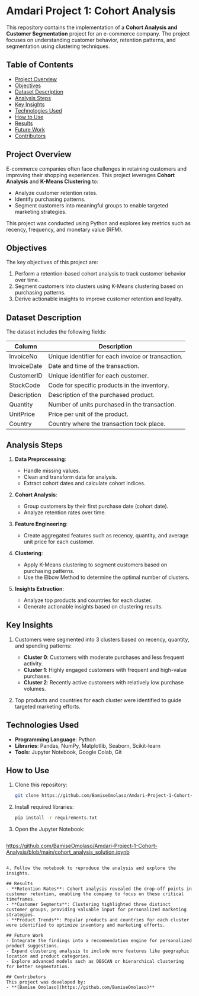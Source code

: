 # Amdari Project 1: Cohort Analysis

This repository contains the implementation of a **Cohort Analysis and Customer Segmentation** project for an e-commerce company. The project focuses on understanding customer behavior, retention patterns, and segmentation using clustering techniques.

## Table of Contents
- [Project Overview](#project-overview)
- [Objectives](#objectives)
- [Dataset Description](#dataset-description)
- [Analysis Steps](#analysis-steps)
- [Key Insights](#key-insights)
- [Technologies Used](#technologies-used)
- [How to Use](#how-to-use)
- [Results](#results)
- [Future Work](#future-work)
- [Contributors](#contributors)

## Project Overview
E-commerce companies often face challenges in retaining customers and improving their shopping experiences. This project leverages **Cohort Analysis** and **K-Means Clustering** to:

- Analyze customer retention rates.
- Identify purchasing patterns.
- Segment customers into meaningful groups to enable targeted marketing strategies.

This project was conducted using Python and explores key metrics such as recency, frequency, and monetary value (RFM).

## Objectives
The key objectives of this project are:
1. Perform a retention-based cohort analysis to track customer behavior over time.
2. Segment customers into clusters using K-Means clustering based on purchasing patterns.
3. Derive actionable insights to improve customer retention and loyalty.

## Dataset Description
The dataset includes the following fields:

| Column       | Description                                                                 |
|--------------|-----------------------------------------------------------------------------|
| InvoiceNo    | Unique identifier for each invoice or transaction.                         |
| InvoiceDate  | Date and time of the transaction.                                           |
| CustomerID   | Unique identifier for each customer.                                        |
| StockCode    | Code for specific products in the inventory.                                |
| Description  | Description of the purchased product.                                       |
| Quantity     | Number of units purchased in the transaction.                               |
| UnitPrice    | Price per unit of the product.                                              |
| Country      | Country where the transaction took place.                                   |

## Analysis Steps
1. **Data Preprocessing**:
    - Handle missing values.
    - Clean and transform data for analysis.
    - Extract cohort dates and calculate cohort indices.

2. **Cohort Analysis**:
    - Group customers by their first purchase date (cohort date).
    - Analyze retention rates over time.

3. **Feature Engineering**:
    - Create aggregated features such as recency, quantity, and average unit price for each customer.

4. **Clustering**:
    - Apply K-Means clustering to segment customers based on purchasing patterns.
    - Use the Elbow Method to determine the optimal number of clusters.

5. **Insights Extraction**:
    - Analyze top products and countries for each cluster.
    - Generate actionable insights based on clustering results.

## Key Insights
1. Customers were segmented into 3 clusters based on recency, quantity, and spending patterns:
   - **Cluster 0**: Customers with moderate purchases and less frequent activity.
   - **Cluster 1**: Highly engaged customers with frequent and high-value purchases.
   - **Cluster 2**: Recently active customers with relatively low purchase volumes.

2. Top products and countries for each cluster were identified to guide targeted marketing efforts.

## Technologies Used
- **Programming Language**: Python
- **Libraries**: Pandas, NumPy, Matplotlib, Seaborn, Scikit-learn
- **Tools**: Jupyter Notebook, Google Colab, Git

## How to Use
1. Clone this repository:
   ```bash
   git clone https://github.com/BamiseOmolaso/Amdari-Project-1-Cohort-Analysis.git
   ```

2. Install required libraries:
   ```bash
   pip install -r requirements.txt
   ```

3. Open the Jupyter Notebook:
   ```bash
  https://github.com/BamiseOmolaso/Amdari-Project-1-Cohort-Analysis/blob/main/cohort_analysis_solution.ipynb
   ```

4. Follow the notebook to reproduce the analysis and explore the insights.

## Results
- **Retention Rates**: Cohort analysis revealed the drop-off points in customer retention, enabling the company to focus on these critical timeframes.
- **Customer Segments**: Clustering highlighted three distinct customer groups, providing valuable input for personalized marketing strategies.
- **Product Trends**: Popular products and countries for each cluster were identified to optimize inventory and marketing efforts.

## Future Work
- Integrate the findings into a recommendation engine for personalized product suggestions.
- Expand clustering analysis to include more features like geographic location and product categories.
- Explore advanced models such as DBSCAN or hierarchical clustering for better segmentation.

## Contributors
This project was developed by:
- **[Bamise Omolaso](https://github.com/BamiseOmolaso)**

